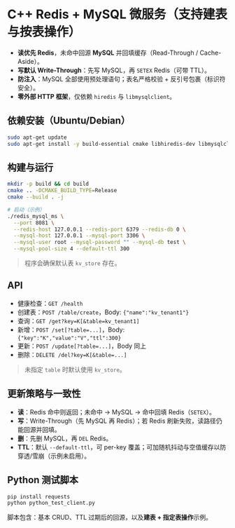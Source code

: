 # C++ Redis + MySQL 微服务（支持建表与按表操作）

- **读优先 Redis**，未命中回源 **MySQL** 并回填缓存（Read-Through / Cache-Aside）。
- **写默认 Write-Through**：先写 MySQL，再 `SETEX` Redis（可带 TTL）。
- **防注入**：MySQL 全部使用预处理语句；表名严格校验 + 反引号包裹（标识符安全）。
- **零外部 HTTP 框架**，仅依赖 `hiredis` 与 `libmysqlclient`。

## 依赖安装（Ubuntu/Debian）
```bash
sudo apt-get update
sudo apt-get install -y build-essential cmake libhiredis-dev libmysqlclient-dev
```

## 构建与运行
```bash
mkdir -p build && cd build
cmake .. -DCMAKE_BUILD_TYPE=Release
cmake --build . -j

# 启动（示例）
./redis_mysql_ms \
  --port 8081 \
  --redis-host 127.0.0.1 --redis-port 6379 --redis-db 0 \
  --mysql-host 127.0.0.1 --mysql-port 3306 \
  --mysql-user root --mysql-password "" --mysql-db test \
  --mysql-pool-size 4 --default-ttl 300
```
> 程序会确保默认表 `kv_store` 存在。

## API
- 健康检查：`GET /health`
- 创建表：`POST /table/create`，Body: `{"name":"kv_tenant1"}`
- 查询：`GET /get?key=K[&table=kv_tenant1]`
- 新增：`POST /set[?table=...]`，Body: `{"key":"K","value":"V","ttl":300}`
- 更新：`POST /update[?table=...]`，Body 同上
- 删除：`DELETE /del?key=K[&table=...]`

> 未指定 `table` 时默认使用 `kv_store`。

## 更新策略与一致性
- **读**：Redis 命中则返回；未命中 -> MySQL -> 命中回填 Redis（`SETEX`）。
- **写**：Write-Through（先 MySQL 再 Redis）；若 Redis 刷新失败，读路径仍能回源并回填。
- **删**：先删 MySQL，再 `DEL` Redis。
- **TTL**：默认 `--default-ttl`，可 per-key 覆盖；可加随机抖动与空值缓存以防穿透/雪崩（示例未启用）。

## Python 测试脚本
```bash
pip install requests
python python_test_client.py
```
脚本包含：基本 CRUD、TTL 过期后的回源，以及**建表 + 指定表操作**示例。

